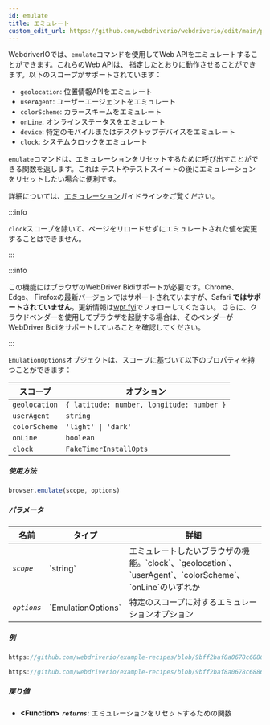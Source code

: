 ```yaml
---
id: emulate
title: エミュレート
custom_edit_url: https://github.com/webdriverio/webdriverio/edit/main/packages/webdriverio/src/commands/browser/emulate.ts
---
```


WebdriverIOでは、`emulate`コマンドを使用してWeb APIをエミュレートすることができます。これらのWeb APIは、
指定したとおりに動作させることができます。以下のスコープがサポートされています：

- `geolocation`: 位置情報APIをエミュレート
- `userAgent`: ユーザーエージェントをエミュレート
- `colorScheme`: カラースキームをエミュレート
- `onLine`: オンラインステータスをエミュレート
- `device`: 特定のモバイルまたはデスクトップデバイスをエミュレート
- `clock`: システムクロックをエミュレート

`emulate`コマンドは、エミュレーションをリセットするために呼び出すことができる関数を返します。これは
テストやテストスイートの後にエミュレーションをリセットしたい場合に便利です。

詳細については、[エミュレーション](/docs/emulation)ガイドラインをご覧ください。

:::info

`clock`スコープを除いて、ページをリロードせずにエミュレートされた値を変更することはできません。

:::

:::info

この機能にはブラウザのWebDriver Bidiサポートが必要です。Chrome、Edge、
Firefoxの最新バージョンではサポートされていますが、Safari __ではサポートされていません__。更新情報は[wpt.fyi](https://wpt.fyi/results/webdriver/tests/bidi/script/add_preload_script/add_preload_script.py?label=experimental&label=master&aligned)でフォローしてください。
さらに、クラウドベンダーを使用してブラウザを起動する場合は、そのベンダーがWebDriver Bidiをサポートしていることを確認してください。

:::

`EmulationOptions`オブジェクトは、スコープに基づいて以下のプロパティを持つことができます：

| スコープ      | オプション                                     |
|---------------|--------------------------------------------------|
| `geolocation` | `{ latitude: number, longitude: number }`        |
| `userAgent`   | `string`                                         |
| `colorScheme` | `'light' \| 'dark'`                              |
| `onLine`      | `boolean`                                        |
| `clock`       | `FakeTimerInstallOpts`                           |

##### 使用方法

```js
browser.emulate(scope, options)
```

##### パラメータ

<table>
  <thead>
    <tr>
      <th>名前</th><th>タイプ</th><th>詳細</th>
    </tr>
  </thead>
  <tbody>
    <tr>
      <td><code><var>scope</var></code></td>
      <td>`string`</td>
      <td>エミュレートしたいブラウザの機能。`clock`、`geolocation`、`userAgent`、`colorScheme`、`onLine`のいずれか</td>
    </tr>
    <tr>
      <td><code><var>options</var></code></td>
      <td>`EmulationOptions`</td>
      <td>特定のスコープに対するエミュレーションオプション</td>
    </tr>
  </tbody>
</table>

##### 例

```js reference title="example.js" useHTTPS
https://github.com/webdriverio/example-recipes/blob/9bff2baf8a0678c6886f8591d9fc8dea201895d3/emulate/example.js#L4-L18
```

```js reference title="example.js" useHTTPS
https://github.com/webdriverio/example-recipes/blob/9bff2baf8a0678c6886f8591d9fc8dea201895d3/emulate/example.js#L20-L36
```

##### 戻り値

- **&lt;Function&gt;**
            **<code><var>returns</var></code>:**   エミュレーションをリセットするための関数